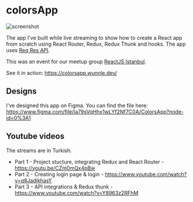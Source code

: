 # colorsApp

![screenshot](https://colorsapp.wunnle.dev/screenshot.png)

The app I've built while live streaming to show how to create a React app from scratch using React Router, Redux, Redux Thunk and hooks. The app uses [Req Res API](https://reqres.in/).

This was an event for our meetup group [ReactJS Istanbul](https://www.meetup.com/ReactJS-Istanbul/).

See it in action: https://colorsapp.wunnle.dev/


## Designs

I've designed this app on Figma. You can find the file here: https://www.figma.com/file/la79sVqHhx1wLYf2Nf7C0A/ColorsApp?node-id=0%3A1

## Youtube videos

The streams are in Turkish. 

* Part 1 - Project stucture, integrating Redux and React Router - https://youtu.be/CZm0mQx4pBw
* Part 2 - Creating login page & login - https://www.youtube.com/watch?v=q8JadikhasY
* Part 3 - API integrations & Redux thunk - https://www.youtube.com/watch?v=Y8963z2RFhM
